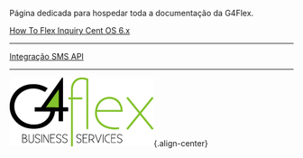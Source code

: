 <!-- TITLE: Primeira Página -->
<!-- SUBTITLE: Teste rápido de funcionamento para apresentação -->

Página dedicada para hospedar toda a documentação da G4Flex.

[How To Flex Inquiry Cent OS 6.x](http://10.8.20.69/how-to-flex-inquiry-docker-cent-os-6-x#how-to-flex-inquiry-centos-6-x)

-----
[Integração SMS API](http://10.8.20.69/integracao-sms-api#escolha-sua-versao)

-----





![Logog 4](/uploads/logog-4.png "Logog 4"){.align-center}
